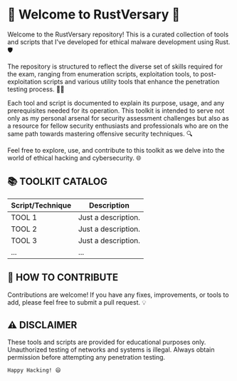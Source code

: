 # 🦀 Welcome to RustVersary 🦀

Welcome to the RustVersary repository! This is a curated collection of tools and scripts that I've developed for ethical malware development using Rust. 🛡️

The repository is structured to reflect the diverse set of skills required for the exam, ranging from enumeration scripts, exploitation tools, to post-exploitation scripts and various utility tools that enhance the penetration testing process. 🕵️‍♂️

Each tool and script is documented to explain its purpose, usage, and any prerequisites needed for its operation. This toolkit is intended to serve not only as my personal arsenal for security assessment challenges but also as a resource for fellow security enthusiasts and professionals who are on the same path towards mastering offensive security techniques. 🔍

Feel free to explore, use, and contribute to this toolkit as we delve into the world of ethical hacking and cybersecurity. 🌐

## 📚 TOOLKIT CATALOG
| Script/Technique | Description |
| --- | --- |
|TOOL 1	| Just a description. |
|TOOL 2	| Just a description. |
|TOOL 3 |	Just a description. |
| ...	 | ...| 
## 🤝 HOW TO CONTRIBUTE
Contributions are welcome! If you have any fixes, improvements, or tools to add, please feel free to submit a pull request. 💡

## ⚠️ DISCLAIMER
These tools and scripts are provided for educational purposes only. Unauthorized testing of networks and systems is illegal. Always obtain permission before attempting any penetration testing.

` Happy Hacking! 😄 `
